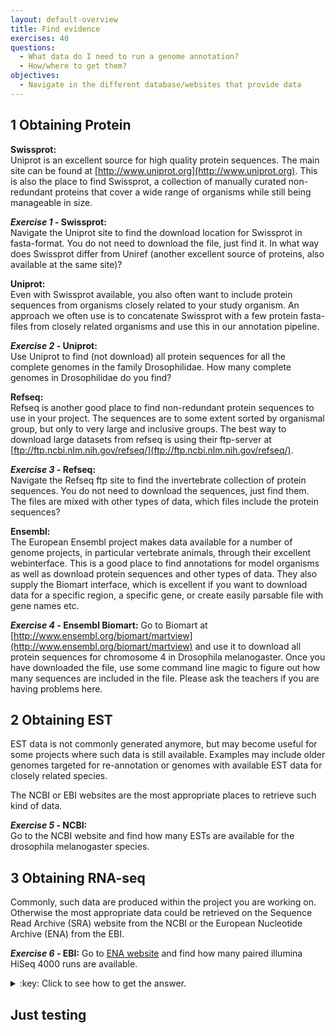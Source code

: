 ```yaml
---
layout: default-overview
title: Find evidence
exercises: 40
questions:
  - What data do I need to run a genome annotation?
  - How/where to get them?
objectives:
  - Navigate in the different database/websites that provide data
---
```


## 1 Obtaining Protein

**Swissprot:**  
Uniprot is an excellent source for high quality protein sequences. The main site can be found at [http://www.uniprot.org](http://www.uniprot.org). This is also the place to find Swissprot, a collection of manually curated non-redundant proteins that cover a wide range of organisms while still being manageable in size.

**_Exercise 1_ - Swissprot:**  
Navigate the Uniprot site to find the download location for Swissprot in fasta-format. You do not need to download the file, just find it. In what way does Swissprot differ from Uniref (another excellent source of proteins, also available at the same site)?

**Uniprot:**  
Even with Swissprot available, you also often want to include protein sequences from organisms closely related to your study organism. An approach we often use is to concatenate Swissprot with a few protein fasta-files from closely related organisms and use this in our annotation pipeline.

**_Exercise 2_ - Uniprot:**  
Use Uniprot to find (not download) all protein sequences for all the complete genomes in the family Drosophilidae. How many complete genomes in Drosophilidae do you find?

**Refseq:**  
Refseq is another good place to find non-redundant protein sequences to use in your project. The sequences are to some extent sorted by organismal group, but only to very large and inclusive groups. The best way to download large datasets from refseq is using their ftp-server at [ftp://ftp.ncbi.nlm.nih.gov/refseq/](ftp://ftp.ncbi.nlm.nih.gov/refseq/).

**_Exercise 3_ - Refseq:**  
Navigate the Refseq ftp site to find the invertebrate collection of protein sequences. You do not need to download the sequences, just find them. The files are mixed with other types of data, which files include the protein sequences?

**Ensembl:**  
The European Ensembl project makes data available for a number of genome projects, in particular vertebrate animals, through their excellent webinterface. This is a good place to find annotations for model organisms as well as download protein sequences and other types of data. They also supply the Biomart interface, which is excellent if you want to download data for a specific region, a specific gene, or create easily parsable file with gene names etc.

**_Exercise 4_ - Ensembl Biomart:** 
Go to Biomart at [http://www.ensembl.org/biomart/martview](http://www.ensembl.org/biomart/martview) and use it to download all protein sequences for chromosome 4 in Drosophila melanogaster. Once you have downloaded the file, use some command line magic to figure out how many sequences are included in the file. Please ask the teachers if you are having problems here.

## 2 Obtaining EST

EST data is not commonly generated anymore, but may become useful for some projects where such data is still available. Examples may include older genomes targeted for re-annotation or genomes with available EST data for closely related species.

The NCBI or EBI websites are the most appropriate places to retrieve such kind of data.

**_Exercise 5_ - NCBI:**  
Go to the NCBI website and find how many ESTs are available for the drosophila melanogaster species.

## 3 Obtaining RNA-seq

Commonly, such data are produced within the project you are working on. Otherwise the most appropriate data could be retrieved on the Sequence Read Archive (SRA) website from the NCBI or the European Nucleotide Archive (ENA) from the EBI.

**_Exercise 6_ - EBI:**
Go to [ENA website](https://www.ebi.ac.uk/ena) and find how many paired illumina HiSeq 4000 runs are available.
<details>
<summary>:key: Click to see how to get the answer.</summary>
click on the &lt;<strong>search and browse</strong>&gt; tab, then under the &lt;<strong>Free text search</strong>&gt; paragraph click on the &lt;<strong>ENA Advanced Search</strong>&gt; link. You should end up on this page: <i>https://www.ebi.ac.uk/ena/data/warehouse/search</i>.  
  From here two solutions:
  <ol>
   <li>Select <strong>Read</strong> from the &lt;select domain&gt; list; Type <strong>Drosophila melanogaster</strong> into the &lt;Drosophila melanogaster&gt; field;  Select <strong>Paired</strong> from the &lt;Librairy layout&gt; field; select <strong>Illumina HiSeq 4000</strong> from the &lt;Instrument model&gt; field; and click on search.</li>
   <li>Write directly into the &lt;Search query&gt; box the following comand:  
       <code>library_layout="PAIRED" AND tax_eq(7227) AND instrument_model="Illumina HiSeq 4000"</code></li>
  </ol>
</details>

## Just testing
